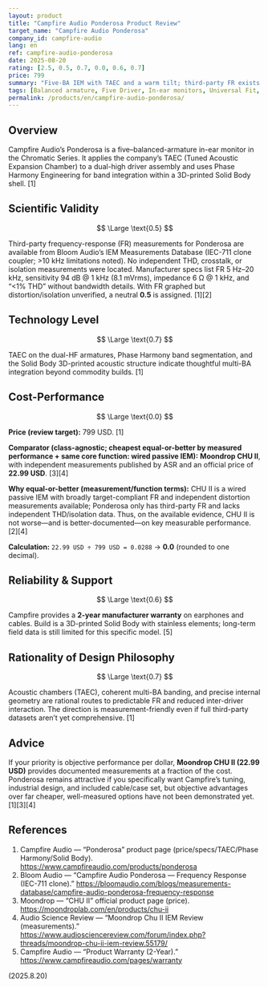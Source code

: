 ```yaml
---
layout: product
title: "Campfire Audio Ponderosa Product Review"
target_name: "Campfire Audio Ponderosa"
company_id: campfire-audio
lang: en
ref: campfire-audio-ponderosa
date: 2025-08-20
rating: [2.5, 0.5, 0.7, 0.0, 0.6, 0.7]
price: 799
summary: "Five-BA IEM with TAEC and a warm tilt; third-party FR exists but distortion/isolation remain unverified. Against the cheapest equal-or-better measured wired IEMs (e.g., Moondrop CHU II at 22.99 USD), cost-performance is very weak at the 799 USD price."
tags: [Balanced armature, Five Driver, In-ear monitors, Universal Fit, Warm Sound]
permalink: /products/en/campfire-audio-ponderosa/
---
```

## Overview

Campfire Audio’s Ponderosa is a five–balanced-armature in-ear monitor in the Chromatic Series. It applies the company’s TAEC (Tuned Acoustic Expansion Chamber) to a dual-high driver assembly and uses Phase Harmony Engineering for band integration within a 3D-printed Solid Body shell. [1]

## Scientific Validity

$$ \Large \text{0.5} $$

Third-party frequency-response (FR) measurements for Ponderosa are available from Bloom Audio’s IEM Measurements Database (IEC-711 clone coupler; >10 kHz limitations noted). No independent THD, crosstalk, or isolation measurements were located. Manufacturer specs list FR 5 Hz–20 kHz, sensitivity 94 dB @ 1 kHz (8.1 mVrms), impedance 6 Ω @ 1 kHz, and “<1% THD” without bandwidth details. With FR graphed but distortion/isolation unverified, a neutral **0.5** is assigned. [1][2]

## Technology Level

$$ \Large \text{0.7} $$

TAEC on the dual-HF armatures, Phase Harmony band segmentation, and the Solid Body 3D-printed acoustic structure indicate thoughtful multi-BA integration beyond commodity builds. [1]

## Cost-Performance

$$ \Large \text{0.0} $$

**Price (review target):** 799 USD. [1]

**Comparator (class-agnostic; cheapest equal-or-better by measured performance + same core function: wired passive IEM):** **Moondrop CHU II**, with independent measurements published by ASR and an official price of **22.99 USD**. [3][4]

**Why equal-or-better (measurement/function terms):** CHU II is a wired passive IEM with broadly target-compliant FR and independent distortion measurements available; Ponderosa only has third-party FR and lacks independent THD/isolation data. Thus, on the available evidence, CHU II is not worse—and is better-documented—on key measurable performance. [2][4]

**Calculation:** `22.99 USD ÷ 799 USD = 0.0288` → **0.0** (rounded to one decimal).

## Reliability & Support

$$ \Large \text{0.6} $$

Campfire provides a **2-year manufacturer warranty** on earphones and cables. Build is a 3D-printed Solid Body with stainless elements; long-term field data is still limited for this specific model. [5]

## Rationality of Design Philosophy

$$ \Large \text{0.7} $$

Acoustic chambers (TAEC), coherent multi-BA banding, and precise internal geometry are rational routes to predictable FR and reduced inter-driver interaction. The direction is measurement-friendly even if full third-party datasets aren’t yet comprehensive. [1]

## Advice

If your priority is objective performance per dollar, **Moondrop CHU II (22.99 USD)** provides documented measurements at a fraction of the cost. Ponderosa remains attractive if you specifically want Campfire’s tuning, industrial design, and included cable/case set, but objective advantages over far cheaper, well-measured options have not been demonstrated yet. [1][3][4]

## References

1. Campfire Audio — “Ponderosa” product page (price/specs/TAEC/Phase Harmony/Solid Body). https://www.campfireaudio.com/products/ponderosa  
2. Bloom Audio — “Campfire Audio Ponderosa — Frequency Response (IEC-711 clone).” https://bloomaudio.com/blogs/measurements-database/campfire-audio-ponderosa-frequency-response  
3. Moondrop — “CHU II” official product page (price). https://moondroplab.com/en/products/chu-ii  
4. Audio Science Review — “Moondrop Chu II IEM Review (measurements).” https://www.audiosciencereview.com/forum/index.php?threads/moondrop-chu-ii-iem-review.55179/  
5. Campfire Audio — “Product Warranty (2-Year).” https://www.campfireaudio.com/pages/warranty

(2025.8.20)

